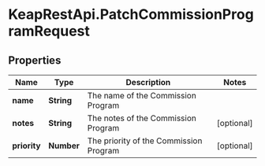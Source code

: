 # KeapRestApi.PatchCommissionProgramRequest

## Properties

Name | Type | Description | Notes
------------ | ------------- | ------------- | -------------
**name** | **String** | The name of the Commission Program | 
**notes** | **String** | The notes of the Commission Program | [optional] 
**priority** | **Number** | The priority of the Commission Program | [optional] 


